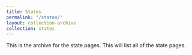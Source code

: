 ```yaml
---
title: States
permalink: "/states/"
layout: collection-archive
collection: states
---
```


This is the archive for the state pages. This will list all of the state pages.
